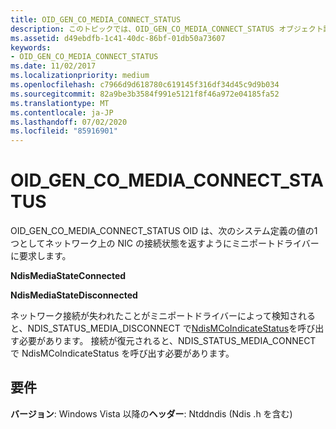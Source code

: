 ```yaml
---
title: OID_GEN_CO_MEDIA_CONNECT_STATUS
description: このトピックでは、OID_GEN_CO_MEDIA_CONNECT_STATUS オブジェクト識別子 (OID) について説明します。
ms.assetid: d49ebdfb-1c41-40dc-86bf-01db50a73607
keywords:
- OID_GEN_CO_MEDIA_CONNECT_STATUS
ms.date: 11/02/2017
ms.localizationpriority: medium
ms.openlocfilehash: c7966d9d618780c619145f316df34d45c9d9b034
ms.sourcegitcommit: 82a9be3b3584f991e5121f8f46a972e04185fa52
ms.translationtype: MT
ms.contentlocale: ja-JP
ms.lasthandoff: 07/02/2020
ms.locfileid: "85916901"
---
```

# <a name="oid_gen_co_media_connect_status"></a>OID_GEN_CO_MEDIA_CONNECT_STATUS

OID_GEN_CO_MEDIA_CONNECT_STATUS OID は、次のシステム定義の値の1つとしてネットワーク上の NIC の接続状態を返すようにミニポートドライバーに要求します。

**NdisMediaStateConnected**

**NdisMediaStateDisconnected**

ネットワーク接続が失われたことがミニポートドライバーによって検知されると、NDIS_STATUS_MEDIA_DISCONNECT で[NdisMCoIndicateStatus](https://docs.microsoft.com/windows-hardware/drivers/ddi/ndis/nf-ndis-ndismcoindicatestatusex)を呼び出す必要があります。 接続が復元されると、NDIS_STATUS_MEDIA_CONNECT で NdisMCoIndicateStatus を呼び出す必要があります。

## <a name="requirements"></a>要件

**バージョン**: Windows Vista 以降の**ヘッダー**: Ntddndis (Ndis .h を含む)

